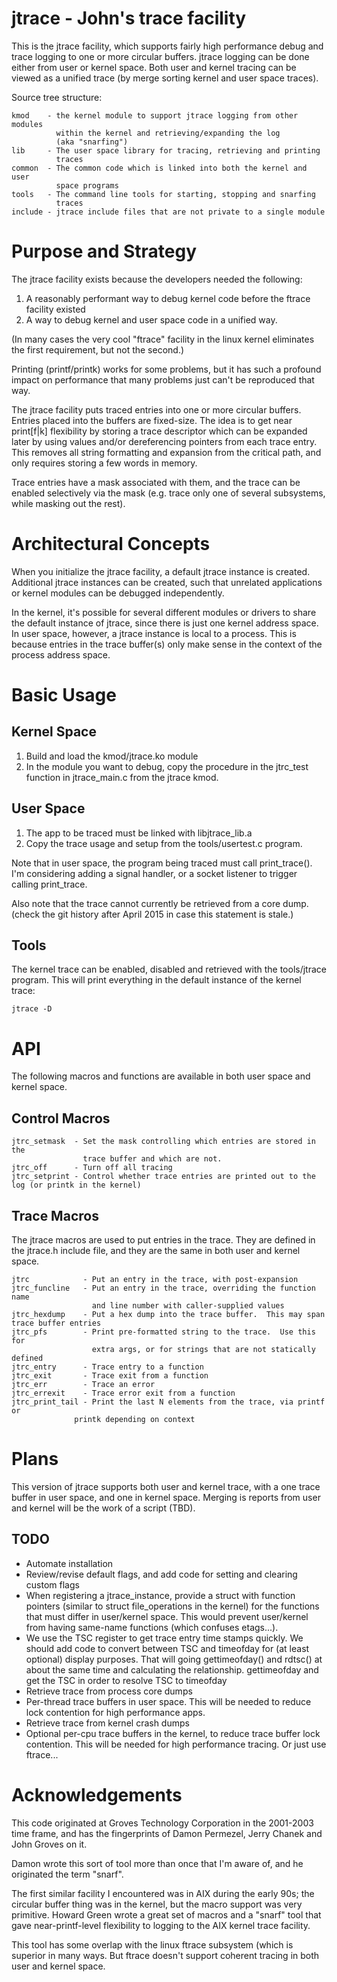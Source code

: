 
# jtrace - John's trace facility

This is the jtrace facility, which supports fairly high performance
debug and trace logging to one or more circular buffers. jtrace logging
can be done either from user or kernel space.  Both user and kernel tracing
can be viewed as a unified trace (by merge sorting kernel and user space
traces).

Source tree structure:

    kmod    - the kernel module to support jtrace logging from other modules
	          within the kernel and retrieving/expanding the log
	          (aka "snarfing")
    lib     - The user space library for tracing, retrieving and printing
	          traces
    common  - The common code which is linked into both the kernel and user
              space programs
    tools   - The command line tools for starting, stopping and snarfing
              traces
    include - jtrace include files that are not private to a single module

# Purpose and Strategy

The jtrace facility exists because the developers needed the following:

1. A reasonably performant way to debug kernel code before the ftrace
   facility existed
1. A way to debug kernel and user space code in a unified way.

(In many cases the very cool "ftrace" facility in the linux kernel
eliminates the first requirement, but not the second.)

Printing (printf/printk) works for some problems, but it has such a profound
impact on performance that many problems just can't be reproduced that way.

The jtrace facility puts traced entries into one or more circular buffers.
Entries placed into the buffers are fixed-size.  The idea is to get near
print[f|k] flexibility by storing a trace descriptor which can be expanded
later by using values and/or dereferencing pointers from each trace entry.
This removes
all string formatting and expansion from the critical path, and only requires
storing a few words in memory.

Trace entries have a mask associated with them, and the trace can be enabled
selectively via the mask (e.g. trace only one of several subsystems, while
masking out the rest).

# Architectural Concepts

When you initialize the jtrace facility, a default jtrace instance is created.
Additional jtrace instances can be created, such that unrelated applications
or kernel modules can be debugged independently.

In the kernel, it's possible for several different modules or drivers to share
the default instance of jtrace, since there is just one kernel address space.
In user space, however, a jtrace instance is local to a process.  This is
because entries in the trace buffer(s) only make sense in the context of
the process address space.

# Basic Usage

## Kernel Space

1. Build and load the kmod/jtrace.ko module
1. In the module you want to debug, copy the procedure in the jtrc_test function
   in jtrace_main.c from the jtrace kmod.

## User Space

1. The app to be traced must be linked with libjtrace_lib.a
2. Copy the trace usage and setup from the tools/usertest.c program.

Note that in user space, the program being traced must call print_trace().
I'm considering adding a signal handler, or a socket listener to trigger
calling print_trace.

Also note that the trace cannot currently be retrieved from a core dump.
(check the git history after April 2015 in case this statement is stale.)

## Tools

The kernel trace can be enabled, disabled and retrieved with the tools/jtrace
program.  This will print everything in the default instance of the
kernel trace:

    jtrace -D

# API
The following macros and functions are available in both user space and
kernel space.

## Control Macros

    jtrc_setmask  - Set the mask controlling which entries are stored in the
                    trace buffer and which are not.
    jtrc_off      - Turn off all tracing
    jtrc_setprint - Control whether trace entries are printed out to the log (or printk in the kernel)

## Trace Macros
The jtrace macros are used to put entries in the trace.  They are defined
in the jtrace.h include file, and they are the same in both user and kernel
space.

    jtrc            - Put an entry in the trace, with post-expansion
    jtrc_funcline   - Put an entry in the trace, overriding the function name
		              and line number with caller-supplied values
    jtrc_hexdump    - Put a hex dump into the trace buffer.  This may span trace buffer entries
    jtrc_pfs        - Print pre-formatted string to the trace.  Use this for
		              extra args, or for strings that are not statically defined
    jtrc_entry      - Trace entry to a function
    jtrc_exit       - Trace exit from a function
    jtrc_err        - Trace an error
    jtrc_errexit    - Trace error exit from a function
    jtrc_print_tail - Print the last N elements from the trace, via printf or
		          printk depending on context

# Plans

This version of jtrace supports both user and kernel trace, with a
one trace buffer in user space, and one in kernel space.  Merging is reports
from user and kernel will be the work of a script (TBD).

## TODO

* Automate installation
* Review/revise default flags, and add code for setting and clearing
  custom flags
* When registering a jtrace_instance, provide a struct with function pointers
  (similar to struct file_operations in the kernel) for the functions that
  must differ in user/kernel space.  This would prevent user/kernel from having
  same-name functions (which confuses etags...).
* We use the TSC register to get trace entry time stamps quickly.  We should
  add code to convert between TSC and timeofday for (at least optional)
  display purposes.  That will going gettimeofday() and rdtsc() at about the
  same time and calculating the relationship.
  gettimeofday and get the TSC in order to resolve TSC to timeofday
* Retrieve trace from process core dumps
* Per-thread trace buffers in user space.  This will be needed to reduce
  lock contention for high performance apps.
* Retrieve trace from kernel crash dumps
* Optional per-cpu trace buffers in the kernel, to reduce trace buffer lock
  contention.  This will be needed for high performance tracing.  Or just
  use ftrace...



# Acknowledgements

This code originated at Groves Technology Corporation in the 2001-2003
time frame, and has the fingerprints of Damon Permezel, Jerry Chanek and
John Groves on it.

Damon wrote this sort of tool more than once that I'm aware of, and he
originated the term "snarf".

The first similar facility I encountered was in AIX during the early 90s;
the circular buffer thing was in the kernel, but the macro support was very
primitive. Howard Green wrote a great set of macros and a "snarf"
tool that gave near-printf-level flexibility to logging to the AIX kernel
trace facility.

This tool has some overlap with the linux ftrace subsystem (which is superior
in many ways.  But ftrace doesn't support coherent tracing in both user and
kernel space.


